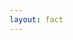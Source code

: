 ```yaml
---
layout: fact
---
```


<Congratz
  achievement="on knowing your first loss function!"
  message="Remember the name of this loss function: Mean Squared Error"
  secondary="Also remember the how and why."
  caveat="Even if you can't remember the formula"
/>
